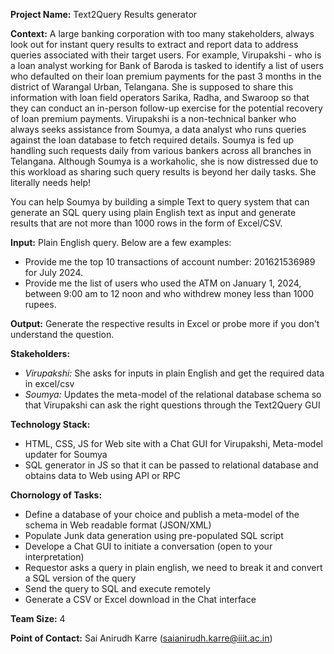 **Project Name:** Text2Query Results generator

**Context:** A large banking corporation with too many stakeholders, always look out for instant query results to extract and report data to address queries associated with their target users. For example, Virupakshi - who is a loan analyst working for Bank of Baroda is tasked to identify a list of users who defaulted on their loan premium payments for the past 3 months in the district of Warangal Urban, Telangana. She is supposed to share this information with loan field operators Sarika, Radha, and Swaroop so that they can conduct an in-person follow-up exercise for the potential recovery of loan premium payments. Virupakshi is a non-technical banker who always seeks assistance from Soumya, a data analyst who runs queries against the loan database to fetch required details. 
Soumya is fed up handling such requests daily from various bankers across all branches in Telangana. Although Soumya is a workaholic, she is now distressed due to this workload as sharing such query results is beyond her daily tasks. She literally needs help!

You can help Soumya by building a simple Text to query system that can generate an SQL query using plain English text as input and generate results that are not more than 1000 rows in the form of Excel/CSV.

**Input:** Plain English query. Below are a few examples:
* Provide me the top 10 transactions of account number: 201621536989 for July 2024.
* Provide me the list of users who used the ATM on January 1, 2024, between 9:00 am to 12 noon and who withdrew money less than 1000 rupees. 

**Output:** Generate the respective results in Excel or probe more if you don't understand the question.

**Stakeholders:**
* _Virupakshi:_ She asks for inputs in plain English and get the required data in excel/csv
* _Soumya:_ Updates the meta-model of the relational database schema so that Virupakshi can ask the right questions through the Text2Query GUI

**Technology Stack:**
* HTML, CSS, JS for Web site with a Chat GUI for Virupakshi, Meta-model updater for Soumya
* SQL generator in JS so that it can be passed to relational database and obtains data to Web using API or RPC

**Chornology of Tasks:**
* Define a database of your choice and publish a meta-model of the schema in Web readable format (JSON/XML)
* Populate Junk data generation using pre-populated SQL script
* Develope a Chat GUI to initiate a conversation (open to your interpretation)
* Requestor asks a query in plain english, we need to break it and convert a SQL version of the query
* Send the query to SQL and execute remotely
* Generate a CSV or Excel download in the Chat interface

**Team Size:** 4

**Point of Contact:** Sai Anirudh Karre (saianirudh.karre@iiit.ac.in)
